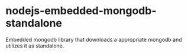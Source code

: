 # nodejs-embedded-mongodb-standalone
Embedded mongodb library that downloads a appropriate mongodb and utilizes it as standalone.
